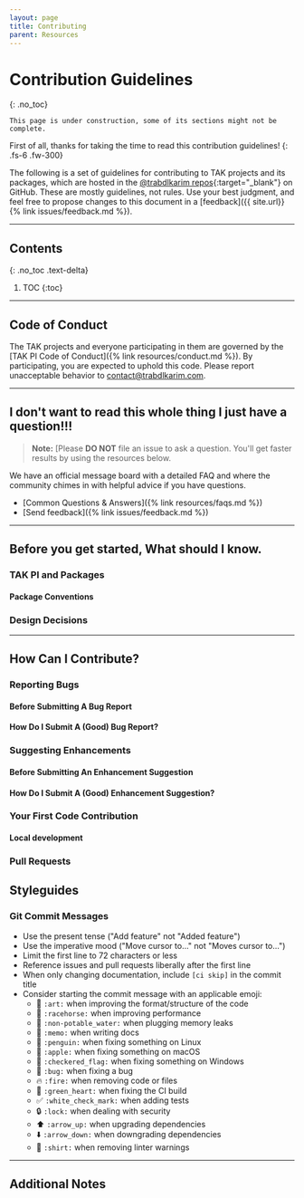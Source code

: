 ```yaml
---
layout: page
title: Contributing
parent: Resources
---
```


# Contribution Guidelines
{: .no_toc}

`This page is under construction, some of its sections might not be complete.`

First of all, thanks for taking the time to read this contribution guidelines!
{: .fs-6 .fw-300}

The following is a set of guidelines for contributing to TAK projects and its packages, which are hosted in the [@trabdlkarim repos](https://github.com/trabdlkarim){:target="_blank"} on GitHub. These are mostly guidelines, not rules. Use your best judgment, and feel free to propose changes to this document in a [feedback]({{ site.url}}{% link issues/feedback.md %}).

---

## Contents
{: .no_toc .text-delta}

1. TOC
{:toc}

---

## Code of Conduct

The TAK projects and everyone participating in them are governed by the [TAK PI Code of Conduct]({% link resources/conduct.md %}). By participating, you are expected to uphold this code. Please report unacceptable behavior to [contact@trabdlkarim.com](mailto:contact@trabdlkarim.com).

---

## I don't want to read this whole thing I just have a question!!!

> **Note:** [Please **DO NOT** file an issue to ask a question. You'll get faster results by using the resources below.

We have an official message board with a detailed FAQ and where the community chimes in with helpful advice if you have questions.
* [Common Questions & Answers]({% link resources/faqs.md %})
* [Send feedback]({% link issues/feedback.md %})

---

## Before you get started, What should I know.

### TAK PI and Packages

#### Package Conventions

### Design Decisions

---

## How Can I Contribute?

### Reporting Bugs

#### Before Submitting A Bug Report

#### How Do I Submit A (Good) Bug Report?

### Suggesting Enhancements

#### Before Submitting An Enhancement Suggestion

#### How Do I Submit A (Good) Enhancement Suggestion?

### Your First Code Contribution

#### Local development

### Pull Requests

## Styleguides

### Git Commit Messages

* Use the present tense ("Add feature" not "Added feature")
* Use the imperative mood ("Move cursor to..." not "Moves cursor to...")
* Limit the first line to 72 characters or less
* Reference issues and pull requests liberally after the first line
* When only changing documentation, include `[ci skip]` in the commit title
* Consider starting the commit message with an applicable emoji:
    * :art: `:art:` when improving the format/structure of the code
    * :racehorse: `:racehorse:` when improving performance
    * :non-potable_water: `:non-potable_water:` when plugging memory leaks
    * :memo: `:memo:` when writing docs
    * :penguin: `:penguin:` when fixing something on Linux
    * :apple: `:apple:` when fixing something on macOS
    * :checkered_flag: `:checkered_flag:` when fixing something on Windows
    * :bug: `:bug:` when fixing a bug
    * :fire: `:fire:` when removing code or files
    * :green_heart: `:green_heart:` when fixing the CI build
    * :white_check_mark: `:white_check_mark:` when adding tests
    * :lock: `:lock:` when dealing with security
    * :arrow_up: `:arrow_up:` when upgrading dependencies
    * :arrow_down: `:arrow_down:` when downgrading dependencies
    * :shirt: `:shirt:` when removing linter warnings

---

## Additional Notes


